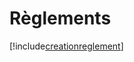 # Règlements

[!include[creationreglement](reglements.creationreglement.autogen.md)]


















